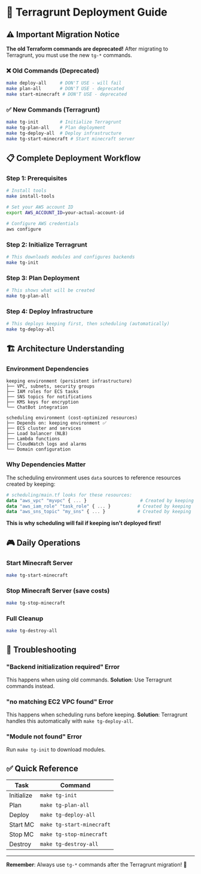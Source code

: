 # 🚀 Terragrunt Deployment Guide

## ⚠️ Important Migration Notice

**The old Terraform commands are deprecated!** After migrating to Terragrunt, you must use the new `tg-*` commands.

### ❌ Old Commands (Deprecated)
```bash
make deploy-all     # DON'T USE - will fail
make plan-all       # DON'T USE - deprecated
make start-minecraft # DON'T USE - deprecated
```

### ✅ New Commands (Terragrunt)
```bash
make tg-init        # Initialize Terragrunt
make tg-plan-all    # Plan deployment
make tg-deploy-all  # Deploy infrastructure
make tg-start-minecraft # Start minecraft server
```

## 📋 Complete Deployment Workflow

### Step 1: Prerequisites
```bash
# Install tools
make install-tools

# Set your AWS account ID
export AWS_ACCOUNT_ID=your-actual-account-id

# Configure AWS credentials
aws configure
```

### Step 2: Initialize Terragrunt
```bash
# This downloads modules and configures backends
make tg-init
```

### Step 3: Plan Deployment
```bash
# This shows what will be created
make tg-plan-all
```

### Step 4: Deploy Infrastructure
```bash
# This deploys keeping first, then scheduling (automatically)
make tg-deploy-all
```

## 🏗️ Architecture Understanding

### Environment Dependencies
```
keeping environment (persistent infrastructure)
├── VPC, subnets, security groups
├── IAM roles for ECS tasks
├── SNS topics for notifications
├── KMS keys for encryption
└── ChatBot integration

scheduling environment (cost-optimized resources)
├── Depends on: keeping environment ✅
├── ECS cluster and services
├── Load balancer (NLB)
├── Lambda functions
├── CloudWatch logs and alarms
└── Domain configuration
```

### Why Dependencies Matter
The scheduling environment uses `data` sources to reference resources created by keeping:

```terraform
# scheduling/main.tf looks for these resources:
data "aws_vpc" "myvpc" { ... }                    # Created by keeping
data "aws_iam_role" "task_role" { ... }          # Created by keeping  
data "aws_sns_topic" "my_sns" { ... }            # Created by keeping
```

**This is why scheduling will fail if keeping isn't deployed first!**

## 🎮 Daily Operations

### Start Minecraft Server
```bash
make tg-start-minecraft
```

### Stop Minecraft Server (save costs)
```bash
make tg-stop-minecraft
```

### Full Cleanup
```bash
make tg-destroy-all
```

## 🔧 Troubleshooting

### "Backend initialization required" Error
This happens when using old commands. **Solution**: Use Terragrunt commands instead.

### "no matching EC2 VPC found" Error  
This happens when scheduling runs before keeping. **Solution**: Terragrunt handles this automatically with `make tg-deploy-all`.

### "Module not found" Error
Run `make tg-init` to download modules.

## ✅ Quick Reference

| Task | Command |
|------|---------|
| Initialize | `make tg-init` |
| Plan | `make tg-plan-all` |
| Deploy | `make tg-deploy-all` |
| Start MC | `make tg-start-minecraft` |
| Stop MC | `make tg-stop-minecraft` |
| Destroy | `make tg-destroy-all` |

---

**Remember**: Always use `tg-*` commands after the Terragrunt migration! 🎯
